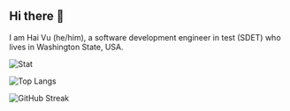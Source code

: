 ## Hi there 👋

I am Hai Vu (he/him), a software development engineer in test (SDET) who lives in Washington State, USA.


![Stat](https://github-readme-stats.vercel.app/api?username=htv2012)

![Top Langs](https://github-readme-stats.vercel.app/api/top-langs/?username=htv2012)

![GitHub Streak](https://streak-stats.demolab.com/?user=htv2012)

<!--
**htv2012/htv2012** is a ✨ _special_ ✨ repository because its `README.md` (this file) appears on your GitHub profile.

Here are some ideas to get you started:


- 🔭 I’m currently working on ...
- 🌱 I’m currently learning ...
- 👯 I’m looking to collaborate on ...
- 🤔 I’m looking for help with ...
- 💬 Ask me about ...
- 📫 How to reach me: ...
- 😄 Pronouns: ...
- ⚡ Fun fact: ...
-->
